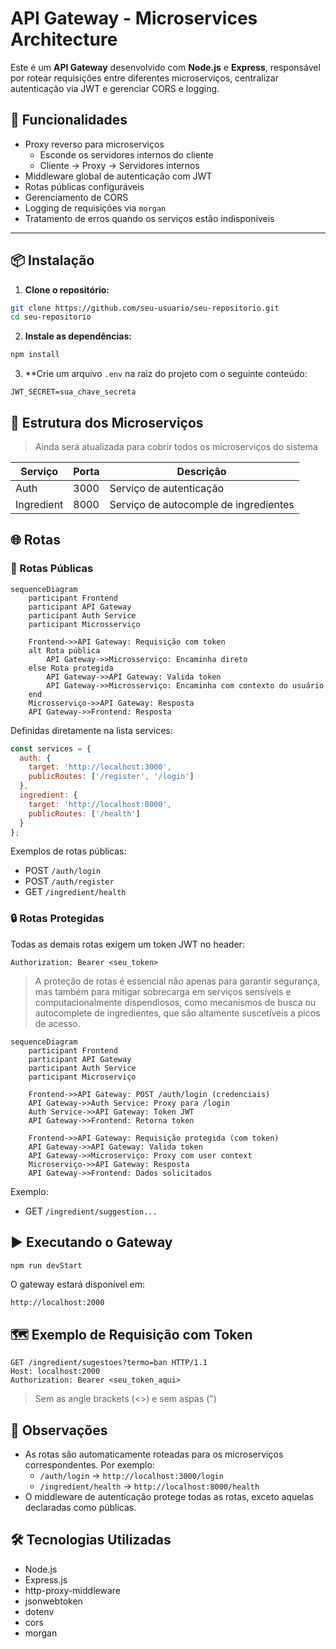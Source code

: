 # API Gateway - Microservices Architecture

Este é um **API Gateway** desenvolvido com **Node.js** e **Express**, responsável por rotear requisições entre diferentes microserviços, centralizar autenticação via JWT e gerenciar CORS e logging.

## 🚀 Funcionalidades

- Proxy reverso para microserviços 
    - Esconde os servidores internos do cliente
    - Cliente → Proxy → Servidores internos
- Middleware global de autenticação com JWT
- Rotas públicas configuráveis
- Gerenciamento de CORS
- Logging de requisições via `morgan`
- Tratamento de erros quando os serviços estão indisponíveis

---

## 📦 Instalação

1. **Clone o repositório:**

```bash
git clone https://github.com/seu-usuario/seu-repositorio.git
cd seu-repositorio
```

2. **Instale as dependências:**
```bash
npm install
```

3. **Crie um arquivo `.env` na raiz do projeto com o seguinte conteúdo:

```plain-text
JWT_SECRET=sua_chave_secreta
```

## 🔧 Estrutura dos Microserviços

> Ainda será atualizada para cobrir todos os microserviços do sistema

| Serviço    | Porta | Descrição                             |
| ---------- | ----- | ------------------------------------- |
| Auth       | 3000  | Serviço de autenticação               |
| Ingredient | 8000  | Serviço de autocomple de ingredientes |

## 🌐 Rotas

### 🔑 Rotas Públicas

```mermaid
sequenceDiagram
    participant Frontend
    participant API Gateway
    participant Auth Service
    participant Microsserviço

    Frontend->>API Gateway: Requisição com token
    alt Rota pública
        API Gateway->>Microsserviço: Encaminha direto
    else Rota protegida
        API Gateway->>API Gateway: Valida token
        API Gateway->>Microsserviço: Encaminha com contexto do usuário
    end
    Microsserviço->>API Gateway: Resposta
    API Gateway->>Frontend: Resposta
```

Definidas diretamente na lista services:
```javascript
const services = {
  auth: {
    target: 'http://localhost:3000',
    publicRoutes: ['/register', '/login']
  },
  ingredient: {
    target: 'http://localhost:8000',
    publicRoutes: ['/health']
  }
};
```

Exemplos de rotas públicas:
- POST `/auth/login`
- POST `/auth/register`
- GET `/ingredient/health`

### 🔒 Rotas Protegidas

Todas as demais rotas exigem um token JWT no header:
```http
Authorization: Bearer <seu_token>
```

> A proteção de rotas é essencial não apenas para garantir segurança, mas também para mitigar sobrecarga em serviços sensíveis e computacionalmente dispendiosos, como mecanismos de busca ou autocomplete de ingredientes, que são altamente suscetíveis a picos de acesso.

```mermaid
sequenceDiagram
    participant Frontend
    participant API Gateway
    participant Auth Service
    participant Microserviço

    Frontend->>API Gateway: POST /auth/login (credenciais)
    API Gateway->>Auth Service: Proxy para /login
    Auth Service->>API Gateway: Token JWT
    API Gateway->>Frontend: Retorna token

    Frontend->>API Gateway: Requisição protegida (com token)
    API Gateway->>API Gateway: Valida token
    API Gateway->>Microserviço: Proxy com user context
    Microserviço->>API Gateway: Resposta
    API Gateway->>Frontend: Dados solicitados
```

Exemplo:
- GET `/ingredient/suggestion...`

## ▶️ Executando o Gateway

```bash
npm run devStart
```

O gateway estará disponível em:
```http
http://localhost:2000
```

## 🗺️ Exemplo de Requisição com Token

```plain-text
GET /ingredient/sugestoes?termo=ban HTTP/1.1
Host: localhost:2000
Authorization: Bearer <seu_token_aqui>
```
> Sem as angle brackets (<>) e sem aspas (")

## 🧠 Observações

- As rotas são automaticamente roteadas para os microserviços correspondentes. Por exemplo:
    - `/auth/login` → `http://localhost:3000/login`
    - `/ingredient/health` → `http://localhost:8000/health`
- O middleware de autenticação protege todas as rotas, exceto aquelas declaradas como públicas.

## 🛠️ Tecnologias Utilizadas

- Node.js
- Express.js
- http-proxy-middleware
- jsonwebtoken
- dotenv
- cors
- morgan